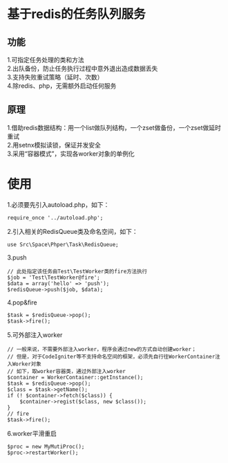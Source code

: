 # 基于redis的任务队列服务   

## 功能    
1.可指定任务处理的类和方法    
2.出队备份，防止任务执行过程中意外退出造成数据丢失      
3.支持失败重试策略（延时、次数）    
4.除redis、php，无需额外启动任何服务    

## 原理   
1.借助redis数据结构：用一个list做队列结构，一个zset做备份，一个zset做延时重试    
2.用setnx模拟读锁，保证并发安全    
3.采用“容器模式”，实现各worker对象的单例化    
    
# 使用       
1.必须要先引入autoload.php，如下：  

	require_once '../autoload.php';  
	
2.引入相关的RedisQueue类及命名空间，如下：  
	
	use Src\Space\Phper\Task\RedisQueue;  
	
3.push 

    // 此处指定该任务由Test\TestWorker类的fire方法执行
	$job = 'Test\TestWorker@fire';
	$data = array('hello' => 'push');
	$redisQueue->push($job, $data);
	
4.pop&fire    

    $task = $redisQueue->pop();
    $task->fire();

5.可外部注入worker   

	// 一般来说，不需要外部注入worker，程序会通过new的方式自动创建worker；
	// 但是，对于CodeIgniter等不支持命名空间的框架，必须先自行往WorkerContainer注入Worker对象
	// 如下，取worker容器类，通过外部注入worker
	$container = WorkerContainer::getInstance();
    $task = $redisQueue->pop();
    $class = $task->getName();
    if (! $container->fetch($class)) {
        $container->regist($class, new $class());
    }
    // fire
    $task->fire();

6.worker平滑重启    

	$proc = new MyMutiProc();
    $proc->restartWorker();
